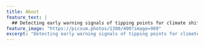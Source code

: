 ```yaml
---
title: About
feature_text: |
  ## Detecting early warning signals of tipping points for climate shifts
feature_image: "https://picsum.photos/1300/400?image=989"
excerpt: "Detecting early warning signals of tipping points for climate shifts"
---
```

